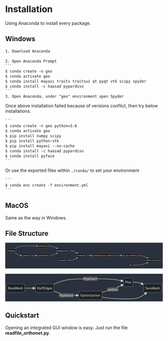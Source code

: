 # Installation

Using Anaconda to install every package.

## Windows

    1. Download Anaconda

    2. Open Anaconda Prompt
    ```
    $ conda create -n geo 
    $ conda activate geo
    $ conda install mayavi traits traitsui qt pyqt vtk scipy spyder 
    $ conda install -c haasad pypardiso
    ```
    3. Open Anaconda, under "geo" environment open Spyder



Once above installation failed because of versions conflict, then try below installations:

    ```
    $ conda create -n geo python=3.6
    $ conda activate geo
    $ pip install numpy scipy
    $ pip install python-vtk
    $ pip install mayavi --no-cache
    $ conda install -c haasad pypardiso
    $ conda install pyface
    ```

  Or use the exported files within ```./conda/``` to set your environment

    ```
    $ conda env create -f environment.yml
    ```

## MacOS

Same as the way in Windows.



## File Structure


![File](assets/files.png)

![File](assets/frame.png)


## Quickstart

Opening an integrated GUI window is easy. Just run the file **readfile_orthonet.py**.